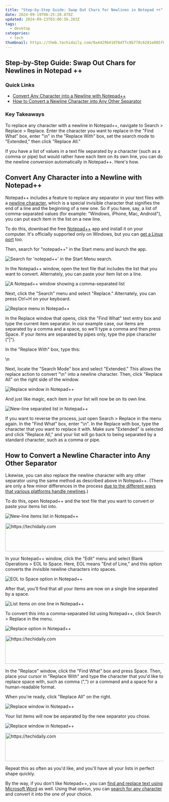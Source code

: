 ```yaml
---
title: "Step-by-Step Guide: Swap Out Chars for Newlines in Notepad ++"
date: 2024-09-19T06:25:20.878Z
updated: 2024-09-23T03:00:56.283Z
tags:
  - desktop
categories:
  - tech
thumbnail: https://thmb.techidaily.com/0a4429b41076dffc8b778c6281e805f6a7937a0d2383fe5591ff482b234f870f.jpg
---
```


## Step-by-Step Guide: Swap Out Chars for Newlines in Notepad ++

### Quick Links

* [Convert Any Character into a Newline with Notepad++](https://change-location.techidaily.com/in-2024-here-are-some-reliable-ways-to-get-pokemon-go-friend-codes-for-samsung-galaxy-a14-4g-drfone-by-drfone-virtual-android/)
* [How to Convert a Newline Character into Any Other Separator](https://techtrends.techidaily.com/perfect-progression-watching-the-wizarding-worlds-cinematic-journey-step-by-step/)

### Key Takeaways

 To replace any character with a newline in Notepad++, navigate to Search > Replace > Replace. Enter the character you want to replace in the "Find What" box, enter "\\n" in the "Replace With" box, set the search mode to "Extended," then click "Replace All."

 If you have a list of values in a text file separated by a character (such as a comma or pipe) but would rather have each item on its own line, you can do the newline conversion automatically in Notepad++. Here's how.

##  Convert Any Character into a Newline with Notepad++

 Notepad++ includes a feature to replace any separator in your text files with a [newline character](https://en.wikipedia.org/wiki/Newline), which is a special invisible character that signifies the end of a line and the beginning of a new one. So if you have, say, a list of comma-separated values (for example: "Windows, iPhone, Mac, Android"), you can put each item in the list on a new line.

 To do this, download the free [Notepad++](https://notepad-plus-plus.org/) app and install it on your computer. It's officially supported only on Windows, but you can [get a Linux port](https://instagram-video-files.techidaily.com/updated-2024-approved-top-10-best-apps-for-editing-igtv-vertical-videos/) too.

 Then, search for "notepad++" in the Start menu and launch the app.

![Search for 'notepad++' in the Start Menu search.](https://static1.howtogeekimages.com/wordpress/wp-content/uploads/2024/01/notepad.png) 

 In the Notepad++ window, open the text file that includes the list that you want to convert. Alternately, you can paste your item list on a line.

![A Notepad++ window showing a comma-separated list](https://static1.howtogeekimages.com/wordpress/wp-content/uploads/2021/04/paste-items-list.png) 

 Next, click the "Search" menu and select "Replace." Alternately, you can press Ctrl+H on your keyboard.

![Replace menu in Notepad++](https://static1.howtogeekimages.com/wordpress/wp-content/uploads/2021/04/replace-notepad-plus-plus1.png) 

 In the Replace window that opens, click the "Find What" text entry box and type the current item separator. In our example case, our items are separated by a comma and a space, so we'll type a comma and then press Space. If your items are separated by pipes only, type the pipe character ("|").

 In the "Replace With" box, type this:

\n

 Next, locate the "Search Mode" box and select "Extended." This allows the replace action to convert "\\n" into a newline character. Then, click "Replace All" on the right side of the window.

![Replace window in Notepad++](https://static1.howtogeekimages.com/wordpress/wp-content/uploads/2021/04/convert-comma-new-line.png) 

 And just like magic, each item in your list will now be on its own line.

![New-line separated list in Notepad++](https://static1.howtogeekimages.com/wordpress/wp-content/uploads/2021/04/comma-new-line.png) 

 If you want to reverse the process, just open Search > Replace in the menu again. In the "Find What" box, enter "\\n". In the Replace with box, type the character that you want to replace it with. Make sure "Extended" is selected and click "Replace All," and your list will go back to being separated by a standard character, such as a comma or pipe.

##  How to Convert a Newline Character into Any Other Separator

 Likewise, you can also replace the newline character with any other separator using the same method as described above in Notepad++. (There are only a few minor differences in the process [due to the different ways that various platforms handle newlines](https://en.wikipedia.org/wiki/Newline).)

 To do this, open Notepad++ and the text file that you want to convert or paste your items list into.

![New-line items list in Notepad++](https://static1.howtogeekimages.com/wordpress/wp-content/uploads/2021/04/paste-list.png) 

<!-- affiliate ads begin -->
<a href="https://appsumo.8odi.net/c/5597632/2094428/7443" target="_top" id="2094428">
  <img src="//a.impactradius-go.com/display-ad/7443-2094428" border="0" alt="https://techidaily.com" width="728" height="90"/>
</a>
<img height="0" width="0" src="https://appsumo.8odi.net/i/5597632/2094428/7443" style="position:absolute;visibility:hidden;" border="0" />
<!-- affiliate ads end -->

 In your Notepad++ window, click the "Edit" menu and select Blank Operations > EOL to Space. Here, EOL means "End of Line," and this option converts the invisible newline characters into spaces.

![EOL to Space option in Notepad++](https://static1.howtogeekimages.com/wordpress/wp-content/uploads/2021/04/eol-to-space.png) 

 After that, you'll find that all your items are now on a single line separated by a space.

![List items on one line in Notepad++](https://static1.howtogeekimages.com/wordpress/wp-content/uploads/2021/04/items-one-line.png) 

 To convert this into a comma-separated list using Notepad++, click Search > Replace in the menu.

![Replace option in Notepad++](https://static1.howtogeekimages.com/wordpress/wp-content/uploads/2021/04/search-replace.png) 

<!-- affiliate ads begin -->
<a href="https://ephamedtechinc.pxf.io/c/5597632/2130530/26400" target="_top" id="2130530">
  <img src="//a.impactradius-go.com/display-ad/26400-2130530" border="0" alt="https://techidaily.com" width="728" height="90"/>
</a>
<img height="0" width="0" src="https://ephamedtechinc.pxf.io/i/5597632/2130530/26400" style="position:absolute;visibility:hidden;" border="0" />
<!-- affiliate ads end -->

 In the "Replace" window, click the "Find What" box and press Space. Then, place your cursor in "Replace With" and type the character that you'd like to replace space with, such as comma (",") or a command and a space for a human-readable format.

 When you're ready, click "Replace All" on the right.

![Replace window in Notepad++](https://static1.howtogeekimages.com/wordpress/wp-content/uploads/2021/04/new-line-comma.png) 

 Your list items will now be separated by the new separator you chose.

![Replace window in Notepad++](https://static1.howtogeekimages.com/wordpress/wp-content/uploads/2021/04/new-line-comma.png) 

<!-- affiliate ads begin -->
<a href="https://appsumo.8odi.net/c/5597632/2094419/7443" target="_top" id="2094419">
  <img src="//a.impactradius-go.com/display-ad/7443-2094419" border="0" alt="https://techidaily.com" width="728" height="90"/>
</a>
<img height="0" width="0" src="https://appsumo.8odi.net/i/5597632/2094419/7443" style="position:absolute;visibility:hidden;" border="0" />
<!-- affiliate ads end -->

 Repeat this as often as you'd like, and you'll have all your lists in perfect shape quickly.

 By the way, if you don't like Notepad++, you can [find and replace text using Microsoft Word](https://fox-that.techidaily.com/1721456349462-no-itunes-no-problem-mastering-the-art-of-self-restoring-an-iphone/) as well. Using that option, you can [search for any character](https://twitter-videos.techidaily.com/2024-approved-no-hassle-sending-tweeted-videos-to-whatsapp/) and convert it into the one of your choice.

<ins class="adsbygoogle"
     style="display:block"
     data-ad-format="autorelaxed"
     data-ad-client="ca-pub-7571918770474297"
     data-ad-slot="1223367746"></ins>

<ins class="adsbygoogle"
     style="display:block"
     data-ad-client="ca-pub-7571918770474297"
     data-ad-slot="8358498916"
     data-ad-format="auto"
     data-full-width-responsive="true"></ins>



